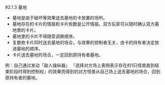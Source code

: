 #2.1.3        墓地
* 墓地是由于破坏等效果送去墓地的卡放置的场所。
* 墓地存在的卡片的情报和卡片枚数是公开情报。双方玩家可以随时确认双方墓地里的卡片。
* 墓地里的卡片不得随意调换顺序。
* 复数枚卡片同时送去墓地的场合，与效果的控制者无关，由卡的持有者决定放进墓地的顺序。
* 卡片送去墓地的场合，一定回到原持有者墓地。

例：自己通过发动「敌人操纵器」 『选择对方场上表侧表示存在的1只怪兽直到结束阶段时得到控制权』的效果而得到的对方怪兽从自己场上送去墓地的场合，回到原持有者的墓地。
